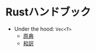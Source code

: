 # Rustハンドブック

- Under the hood: `Vec<T>`
  - [原典](https://marma.dev/articles/2025/under-the-hood-vec-t)
  - [和訳](./docs/under-the-hood-vec.md)
